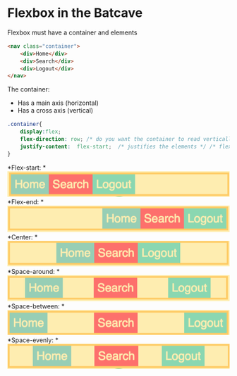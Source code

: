# Flexbox in the Batcave


Flexbox must have a container and elements
```HTML
<nav class="container">
    <div>Home</div>
    <div>Search</div>
    <div>Logout</div>
</nav>
```

The container:
* Has a main axis (horizontal)
* Has a cross axis (vertical)
```CSS
.container{
    display:flex; 
    flex-direction: row; /* do you want the container to read vertically or horizontally? */
    justify-content:  flex-start;  /* justifies the elements */ /* flex-start, flex-end, center, space-around, space-between, space-evenly */
}
```
*Flex-start:
*![flex-start](flex-start.png)
*Flex-end:
*![flex-end](flex-end.png)
*Center:
*![center](center.png)
*Space-around:
*![Space-around](space-around.png)
*Space-between:
*![Space-between](space-between.png)
*Space-evenly:
*![Space-evenly](space-evenly.png)
